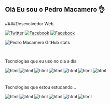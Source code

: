 
<h2>Olá Eu sou o Pedro Macamero 👌</h2>
####Desevolvedor Web
</br>


[![Twitter](https://img.shields.io/badge/Twitter-1DA1F2?style=for-the-badge&logo=twitter&logoColor=white)](https://twitter.com/pedro_macamero)
[![Facebook](https://img.shields.io/badge/Instagram-E4405F?style=for-the-badge&logo=instagram&logoColor=white)](https://www.instagram.com/pedro_macamero)
[![Facebook](https://img.shields.io/badge/Facebook-1877F2?style=for-the-badge&logo=facebook&logoColor=white)](https://www.facebook.com/pedromacardev)

![Pedro Macamero GitHub stats](https://github-readme-stats.vercel.app/api?username=PedroMacar&show_icons=true&theme=dracula)


</br>

Tecnologias que eu uso no dia a dia

<div style="display: inline-block" >
<img align="center" style="margin-bottom:7px"alt="html" src="https://img.shields.io/badge/HTML5-E34F26?style=for-the-badge&logo=html5&logoColor=white"/>
<img style="margin-bottom:7px" align="center" alt="html" src="https://img.shields.io/badge/CSS3-1572B6?style=for-the-badge&logo=css3&logoColor=white"/>
<img style="margin-bottom:7px" align="center" alt="html" src="https://img.shields.io/badge/JavaScript-F7DF1E?style=for-the-badge&logo=javascript&logoColor=black"/>
<img style="margin-bottom:7px" align="center" alt="html" src="https://img.shields.io/badge/PHP-777BB4?style=for-the-badge&logo=php&logoColor=white"/>
<img style="margin-bottom:7px" align="center" alt="html" src="https://img.shields.io/badge/Laravel-FF2D20?style=for-the-badge&logo=laravel&logoColor=white"/>
<img style="margin-bottom:7px" align="center" alt="html" src="https://img.shields.io/badge/Bootstrap-563D7C?style=for-the-badge&logo=bootstrap&logoColor=white"/>
<img style="margin-bottom:7px" align="center" alt="html" src="https://img.shields.io/badge/MySQL-00000F?style=for-the-badge&logo=mysql&logoColor=white"/>
</div>
<br><br>

Tecnologias que estou estudando...

<div style="display: inline-block" >
<img style="margin-bottom:7px" align="center" alt="html" src="https://img.shields.io/badge/Flutter-02569B?style=for-the-badge&logo=flutter&logoColor=white"/>
<img style="margin-bottom:7px" align="center" alt="html" src="https://img.shields.io/badge/Node.js-43853D?style=for-the-badge&logo=node.js&logoColor=white"/>
<img style="margin-bottom:7px" align="center" alt="html" src="https://img.shields.io/badge/Dart-0175C2?style=for-the-badge&logo=dart&logoColor=white"/>
<img style="margin-bottom:7px" align="center" alt="html" src="https://img.shields.io/badge/React-20232A?style=for-the-badge&logo=react&logoColor=61DAFB"/>
<img style="margin-bottom:7px" align="center" alt="html" src="https://img.shields.io/badge/Amazon_AWS-232F3E?style=for-the-badge&logo=amazon-aws&logoColor=white"/>
<img style="margin-bottom:7px" align="center" alt="html" src="https://img.shields.io/badge/Google_Cloud-4285F4?style=for-the-badge&logo=google-cloud&logoColor=white"/>
</div>
